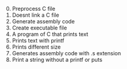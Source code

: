0. Preprocess C file
1. Doesnt link a C file
2. Generate assembly code
3. Create executable file
4. A program of C that prints text
5. Prints text with printf
6. Prints different size
7. Generates assembly code with .s extension
8. Print a string without a printf or puts
